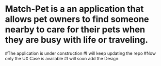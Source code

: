 # Match-Pet is a an application that allows pet owners to find someone nearby to care for their pets when they are busy with life or traveling.
#The application is under construction
#I will keep updating the repo 
#Now only the UX Case is available 
#I will soon add the Design 
